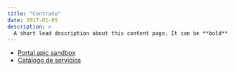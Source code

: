```yaml
---
title: "Contrato"
date: 2017-01-05
description: >
  A short lead description about this content page. It can be **bold** or _italic_ and can be split over multiple paragraphs.
---
```


- [Portal apic sandbox](www.google.com)
- [Catálogo de servicios](www.google.com)